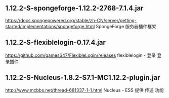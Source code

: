## 1.12.2-S-spongeforge-1.12.2-2768-7.1.4.jar
https://docs.spongepowered.org/stable/zh-CN/server/getting-started/implementations/spongeforge.html
SpongeForge
服务器插件框架

## 1.12.2-S-flexiblelogin-0.17.4.jar
https://github.com/games647/FlexibleLogin/releases
flexiblelogin - 登录
登录插件

## 1.12.2-S-Nucleus-1.8.2-S7.1-MC1.12.2-plugin.jar
http://www.mcbbs.net/thread-681337-1-1.html
Nucleus - ESS
提供 传送 功能